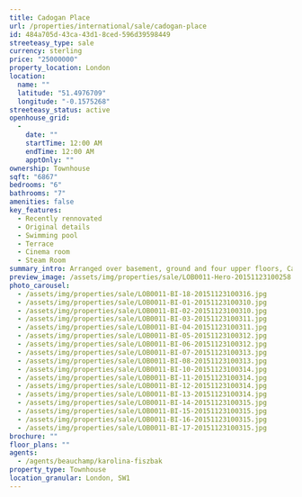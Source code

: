 ```yaml
---
title: Cadogan Place
url: /properties/international/sale/cadogan-place
id: 484a705d-43ca-43d1-8ced-596d39598449
streeteasy_type: sale
currency: sterling
price: "25000000"
property_location: London
location:
  name: ""
  latitude: "51.4976709"
  longitude: "-0.1575268"
streeteasy_status: active
openhouse_grid:
  - 
    date: ""
    startTime: 12:00 AM
    endTime: 12:00 AM
    apptOnly: ""
ownership: Townhouse
sqft: "6867"
bedrooms: "6"
bathrooms: "7"
amenities: false
key_features:
  - Recently rennovated
  - Original details
  - Swimming pool
  - Terrace
  - Cinema room
  - Steam Room
summary_intro: Arranged over basement, ground and four upper floors, Cadogan Place has been recently restored and refurbished to the highest of standards and offers elegant entertaining space, whilst retaining many original features. The property has an impressive first floor drawing room, formal dining room, family room, oak panelled library, Boffi designed kitchen, two guest cloakrooms, entrance hall, master bedroom suite with "His and Hers" dressing rooms and ensuite bathroom finished in marble with bath and separate shower, four large additional bedrooms all ensuite, laundry room, swimming pool, four terraces, steam room, home cinema room and staff suite with kitchenette and ensuite bathroom.
preview_image: /assets/img/properties/sale/LOB0011-Hero-20151123100258.jpg
photo_carousel:
  - /assets/img/properties/sale/LOB0011-BI-18-20151123100316.jpg
  - /assets/img/properties/sale/LOB0011-BI-01-20151123100310.jpg
  - /assets/img/properties/sale/LOB0011-BI-02-20151123100310.jpg
  - /assets/img/properties/sale/LOB0011-BI-03-20151123100311.jpg
  - /assets/img/properties/sale/LOB0011-BI-04-20151123100311.jpg
  - /assets/img/properties/sale/LOB0011-BI-05-20151123100312.jpg
  - /assets/img/properties/sale/LOB0011-BI-06-20151123100312.jpg
  - /assets/img/properties/sale/LOB0011-BI-07-20151123100313.jpg
  - /assets/img/properties/sale/LOB0011-BI-08-20151123100313.jpg
  - /assets/img/properties/sale/LOB0011-BI-10-20151123100314.jpg
  - /assets/img/properties/sale/LOB0011-BI-11-20151123100314.jpg
  - /assets/img/properties/sale/LOB0011-BI-12-20151123100314.jpg
  - /assets/img/properties/sale/LOB0011-BI-13-20151123100314.jpg
  - /assets/img/properties/sale/LOB0011-BI-14-20151123100315.jpg
  - /assets/img/properties/sale/LOB0011-BI-15-20151123100315.jpg
  - /assets/img/properties/sale/LOB0011-BI-16-20151123100315.jpg
  - /assets/img/properties/sale/LOB0011-BI-17-20151123100315.jpg
brochure: ""
floor_plans: ""
agents:
  - /agents/beauchamp/karolina-fiszbak
property_type: Townhouse
location_granular: London, SW1
---
```

